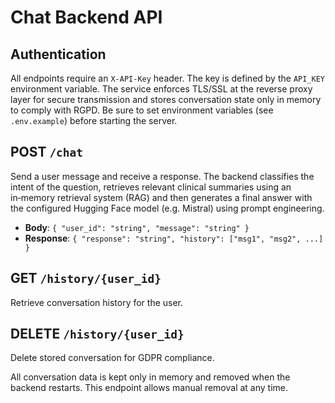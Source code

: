 # Chat Backend API

## Authentication
All endpoints require an `X-API-Key` header. The key is defined by the `API_KEY` environment variable.
The service enforces TLS/SSL at the reverse proxy layer for secure transmission and
stores conversation state only in memory to comply with RGPD.  Be sure to set
environment variables (see `.env.example`) before starting the server.

## POST `/chat`
Send a user message and receive a response.  The backend classifies the
intent of the question, retrieves relevant clinical summaries using an
in‑memory retrieval system (RAG) and then generates a final answer with
the configured Hugging Face model (e.g. Mistral) using prompt engineering.

- **Body**: `{ "user_id": "string", "message": "string" }`
- **Response**: `{ "response": "string", "history": ["msg1", "msg2", ...] }`

## GET `/history/{user_id}`
Retrieve conversation history for the user.

## DELETE `/history/{user_id}`
Delete stored conversation for GDPR compliance.

All conversation data is kept only in memory and removed when the backend
restarts. This endpoint allows manual removal at any time.